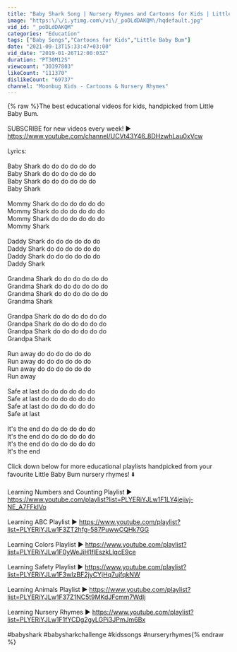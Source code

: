```yaml
---
title: "Baby Shark Song | Nursery Rhymes and Cartoons for Kids | Little Baby Bum #babyshark"
image: "https:\/\/i.ytimg.com\/vi\/_poDLdDAKQM\/hqdefault.jpg"
vid_id: "_poDLdDAKQM"
categories: "Education"
tags: ["Baby Songs","Cartoons for Kids","Little Baby Bum"]
date: "2021-09-13T15:33:47+03:00"
vid_date: "2019-01-26T12:00:03Z"
duration: "PT30M12S"
viewcount: "30397803"
likeCount: "111370"
dislikeCount: "69737"
channel: "Moonbug Kids - Cartoons & Nursery Rhymes"
---
```

{% raw %}The best educational videos for kids, handpicked from Little Baby Bum.<br /><br />SUBSCRIBE for new videos every week! ► <a rel="nofollow" target="blank" href="https://www.youtube.com/channel/UCVt43Y46_8DHzwhLau0xVcw">https://www.youtube.com/channel/UCVt43Y46_8DHzwhLau0xVcw</a><br /><br />Lyrics: <br /><br />Baby Shark do do do do do do<br />Baby Shark do do do do do do<br />Baby Shark do do do do do do<br />Baby Shark<br /> <br />Mommy Shark do do do do do do<br />Mommy Shark do do do do do do<br />Mommy Shark do do do do do do<br />Mommy Shark<br /><br />Daddy Shark do do do do do do<br />Daddy Shark do do do do do do<br />Daddy Shark do do do do do do<br />Daddy Shark<br /><br />Grandma Shark do do do do do do<br />Grandma Shark do do do do do do<br />Grandma Shark do do do do do do<br />Grandma Shark<br /><br />Grandpa Shark do do do do do do<br />Grandpa Shark do do do do do do<br />Grandpa Shark do do do do do do<br />Grandpa Shark<br /><br />Run away do do do do do do<br />Run away do do do do do do<br />Run away do do do do do do<br />Run away<br /><br />Safe at last do do do do do do<br />Safe at last do do do do do do<br />Safe at last do do do do do do<br />Safe at last<br /><br />It's the end do do do do do do<br />It's the end do do do do do do<br />It's the end do do do do do do<br />It's the end<br /><br />Click down below for more educational playlists handpicked from your favourite Little Baby Bum nursery rhymes! ⬇️<br /><br />Learning Numbers and Counting Playlist ► <a rel="nofollow" target="blank" href="https://www.youtube.com/playlist?list=PLYERiYJLw1F1LY4jejivj-NE_A7FFkIVo">https://www.youtube.com/playlist?list=PLYERiYJLw1F1LY4jejivj-NE_A7FFkIVo</a><br /><br />Learning ABC Playlist ► <a rel="nofollow" target="blank" href="https://www.youtube.com/playlist?list=PLYERiYJLw1F3ZT2hfg-587PuwwCQHk7GG">https://www.youtube.com/playlist?list=PLYERiYJLw1F3ZT2hfg-587PuwwCQHk7GG</a><br /><br />Learning Colors Playlist ► <a rel="nofollow" target="blank" href="https://www.youtube.com/playlist?list=PLYERiYJLw1F0yWeJiH1flEszkLlqcE9ce">https://www.youtube.com/playlist?list=PLYERiYJLw1F0yWeJiH1flEszkLlqcE9ce</a><br /><br />Learning Safety Playlist ► <a rel="nofollow" target="blank" href="https://www.youtube.com/playlist?list=PLYERiYJLw1F3wIzBF2jyCYjHq7ujfqkNW">https://www.youtube.com/playlist?list=PLYERiYJLw1F3wIzBF2jyCYjHq7ujfqkNW</a><br /><br />Learning Animals Playlist ► <a rel="nofollow" target="blank" href="https://www.youtube.com/playlist?list=PLYERiYJLw1F37Z1NC5t9MKdJFcmm7WdIj">https://www.youtube.com/playlist?list=PLYERiYJLw1F37Z1NC5t9MKdJFcmm7WdIj</a><br /><br />Learning Nursery Rhymes  ► <a rel="nofollow" target="blank" href="https://www.youtube.com/playlist?list=PLYERiYJLw1F1fYCDg2gyLGPi3JPmJm6Bx">https://www.youtube.com/playlist?list=PLYERiYJLw1F1fYCDg2gyLGPi3JPmJm6Bx</a><br /><br />#babyshark #babysharkchallenge #kidssongs #nurseryrhymes{% endraw %}
